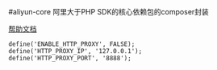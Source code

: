 #aliyun-core
阿里大于PHP SDK的核心依赖包的composer封装

[帮助文档](https://help.aliyun.com/document_detail/55451.html?spm=5176.sms-account.109.2.56907c16xG4lWM)

~~~
define('ENABLE_HTTP_PROXY', FALSE);
define('HTTP_PROXY_IP', '127.0.0.1');
define('HTTP_PROXY_PORT', '8888');
~~~